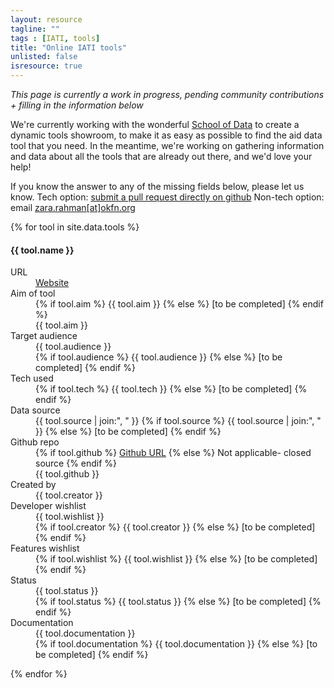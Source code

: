 ```yaml
---
layout: resource
tagline: ""
tags : [IATI, tools]
title: "Online IATI tools"
unlisted: false
isresource: true
---
```


*This page is currently a work in progress, pending community contributions + filling in the information below*

We're currently working with the wonderful [School of Data](http://schoolofdata.org) to create a dynamic tools showroom, to make it as easy as possible to find the aid data tool that you need. In the meantime, we're working on gathering information and data about all the tools that are already out there, and we'd love your help! 

If you know the answer to any of the missing fields below, please let us know.
Tech option: [submit a pull request directly on github](https://github.com/zararah/opendevtoolkit/blob/gh-pages/resources/online-iati-tools.md)
Non-tech option: email [zara.rahman[at]okfn.org](mailto:zara.rahman@okfn.org)

{% for tool in site.data.tools %}
<h4>{{ tool.name }}</h4>
<dl class="dl-horizontal">
 <dt>URL</dt>
  <dd>
  	<a href="{{ tool.url }}">Website</a>
  </dd>	
	<dt>Aim of tool</dt>
	<dd>
		{% if tool.aim %}
			{{ tool.aim }}
		{% else %}
			<span class="txt-muted">[to be completed]</span>
		{% endif %}
	</dd>
	<dd>{{ tool.aim }}</dd>
	<dt>Target audience</dt>
	<dd>{{ tool.audience }}</dd>  
	<dd>
		{% if tool.audience %}
			{{ tool.audience }}
		{% else %}
			<span class="txt-muted">[to be completed]</span>
		{% endif %}
	</dd>
	<dt>Tech used</dt>		
	<dd>
		{% if tool.tech %}
			{{ tool.tech }}
		{% else %}
			<span class="txt-muted">[to be completed]</span>
		{% endif %}
	</dd>
	<dt>Data source</dt>
	<dd>{{ tool.source | join:", " }}
		{% if tool.source %}
			{{ tool.source | join:", " }}
		{% else %}
			<span class="txt-muted">[to be completed]</span>
		{% endif %}
	</dd>
	<dt>Github repo</dt> 
	<dd>
		{% if tool.github %}
			<a href="{{ tool.github }}">Github URL</a>
		{% else %}
			<span class="txt-muted">Not applicable- closed source</span>
		{% endif %}
	</dd>	
	<dd>{{ tool.github }}</dd>
	<dt>Created by</dt>
	<dd>{{ tool.creator }}</dd>
	<dt>Developer wishlist</dt>
	<dd>{{ tool.wishlist }}</dd>
	<dd>
		{% if tool.creator %}
			{{ tool.creator }}
		{% else %}
			<span class="txt-muted">[to be completed]</span>
		{% endif %}
	</dd>
	<dt>Features wishlist</dt>
	<dd>
		{% if tool.wishlist %}
			{{ tool.wishlist }}
		{% else %}
			<span class="txt-muted">[to be completed]</span>
		{% endif %}
	</dd>
	<dt>Status</dt>
	<dd>{{ tool.status }}</dd>
	<dd>
		{% if tool.status %}
			{{ tool.status }}
		{% else %}
			<span class="txt-muted">[to be completed]</span>
		{% endif %}
	</dd>
	<dt>Documentation</dt>
	<dd>{{ tool.documentation }}</dd>
	<dd>
		{% if tool.documentation %}
			{{ tool.documentation }}
		{% else %}
			<span class="txt-muted">[to be completed]</span>
		{% endif %}
	</dd>
</dl>
{% endfor %}

